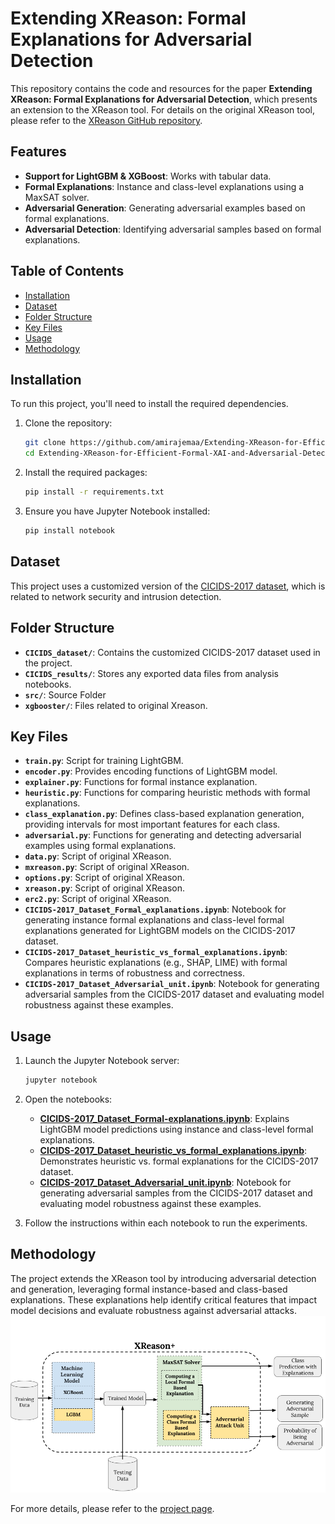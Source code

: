 # Extending XReason: Formal Explanations for Adversarial Detection

This repository contains the code and resources for the paper **Extending XReason: Formal Explanations for Adversarial Detection**, which presents an extension to the XReason tool. For details on the original XReason tool, please refer to the [XReason GitHub repository](https://github.com/alexeyignatiev/xreason/).


## Features
- **Support for LightGBM & XGBoost**: Works with tabular data.
- **Formal Explanations**: Instance and class-level explanations using a MaxSAT solver.
- **Adversarial Generation**: Generating adversarial examples based on formal explanations.
- **Adversarial Detection**: Identifying adversarial samples based on formal explanations.


## Table of Contents
- [Installation](#installation)
- [Dataset](#dataset)
- [Folder Structure](#Folder-Structure)
- [Key Files](#Key-Files)
- [Usage](#usage)
- [Methodology](#methodology)

## Installation
To run this project, you'll need to install the required dependencies.

1. Clone the repository:

    ```bash
    git clone https://github.com/amirajemaa/Extending-XReason-for-Efficient-Formal-XAI-and-Adversarial-Detection.git
    cd Extending-XReason-for-Efficient-Formal-XAI-and-Adversarial-Detection
    ```

2. Install the required packages:

    ```bash
    pip install -r requirements.txt
    ```

3. Ensure you have Jupyter Notebook installed:

    ```bash
    pip install notebook
    ```
## Dataset

This project uses a customized version of the [CICIDS-2017 dataset](https://www.unb.ca/cic/datasets/ids-2017.html), which is related to network security and intrusion detection.

## Folder Structure

- **`CICIDS_dataset/`**: Contains the customized CICIDS-2017 dataset used in the project.
- **`CICIDS_results/`**: Stores any exported data files from analysis notebooks.
- **`src/`**: Source Folder
- **`xgbooster/`**: Files related to original Xreason.

## Key Files

- **`train.py`**: Script for training LightGBM.
- **`encoder.py`**: Provides encoding functions of LightGBM model.
- **`explainer.py`**: Functions for formal instance explanation.
- **`heuristic.py`**: Functions for comparing heuristic methods with formal explanations.
- **`class_explanation.py`**: Defines class-based explanation generation, providing intervals for most important features for each class.
- **`adversarial.py`**: Functions for generating and detecting adversarial examples using formal explanations.
- **`data.py`**: Script of original XReason.
- **`mxreason.py`**: Script of original XReason.
- **`options.py`**: Script of original XReason.
- **`xreason.py`**: Script of original XReason.
- **`erc2.py`**: Script of original XReason.
- **`CICIDS-2017_Dataset_Formal_explanations.ipynb`**: Notebook for generating instance formal explanations and class-level formal explanations generated for LightGBM models on the CICIDS-2017 dataset.
- **`CICIDS-2017_Dataset_heuristic_vs_formal_explanations.ipynb`**: Compares heuristic explanations (e.g., SHAP, LIME) with formal explanations in terms of robustness and correctness.
- **`CICIDS-2017_Dataset_Adversarial_unit.ipynb`**: Notebook for generating adversarial samples from the CICIDS-2017 dataset and evaluating model robustness against these examples.

## Usage

1. Launch the Jupyter Notebook server:

    ```bash
    jupyter notebook
    ```

2. Open the notebooks:
    - **[CICIDS-2017_Dataset_Formal-explanations.ipynb](src/CICIDS-2017_Dataset_Formal_explanations.ipynb)**: Explains LightGBM model predictions using instance and class-level formal explanations.
    - **[CICIDS-2017_Dataset_heuristic_vs_formal_explanations.ipynb](src/CICIDS-2017_Dataset_heuristic_vs_formal_explanations.ipynb)**: Demonstrates heuristic vs. formal explanations for the CICIDS-2017 dataset.
    - **[CICIDS-2017_Dataset_Adversarial_unit.ipynb](src/CICIDS-2017_Dataset_Adversarial_unit.ipynb)**: Notebook for generating adversarial samples from the CICIDS-2017 dataset and evaluating model robustness against these examples.
4. Follow the instructions within each notebook to run the experiments.

## Methodology

The project extends the XReason tool by introducing adversarial detection and generation, leveraging formal instance-based and class-based explanations. These explanations help identify critical features that impact model decisions and evaluate robustness against adversarial attacks.
![](meth.png?raw=true "Methodology")

For more details, please refer to the [project page](https://hvg.ece.concordia.ca/projects/fvai/pr2).
